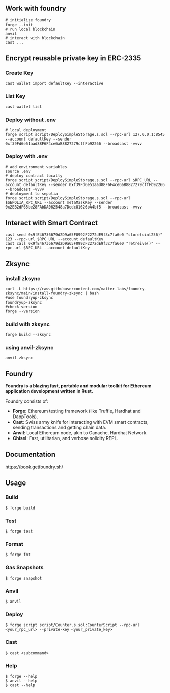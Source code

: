 ## Work with foundry
```shell
# initialize foundry
forge --init
# run local blockchain
anvil
# interact with blockchain
cast ...
```


## Encrypt reusable private key in ERC-2335

### Create Key
```shell
cast wallet import defaultKey --interactive
```
### List Key
```shell
cast wallet list
```

### Deploy without .env
```shell
# local deployment
forge script script/DeploySimpleStorage.s.sol --rpc-url 127.0.0.1:8545 --account defaultKey --sender 0xf39Fd6e51aad88F6F4ce6aB8827279cffFb92266 --broadcast -vvvv
```

### Deploy with .env
```shell
# add environment variables
source .env
# deploy contract locally
forge script script/DeploySimpleStorage.s.sol --rpc-url $RPC_URL --account defaultKey --sender 0xf39Fd6e51aad88F6F4ce6aB8827279cffFb92266 --broadcast -vvvv
# deployment to sepolia
forge script script/DeploySimpleStorage.s.sol --rpc-url $SEPOLIA_RPC_URL --account metaMaskKey --sender 0x2EB2dF65be28FAbDA062548a7Dedc81626bA4bf5 --broadcast -vvvv
```

## Interact with Smart Contract
```shell
cast send 0x9fE46736679d2D9a65F0992F2272dE9f3c7fa6e0 "store(uint256)" 123 --rpc-url $RPC_URL --account defaultKey 
cast call 0x9fE46736679d2D9a65F0992F2272dE9f3c7fa6e0 "retreive()" --rpc-url $RPC_URL --account defaultKey 
```

## Zksync

### install zksync
```shell
curl -L https://raw.githubusercontent.com/matter-labs/foundry-zksync/main/install-foundry-zksync | bash
#use foundryup-zksync
foundryup-zksync
#check version
forge --version
```
### build with zksync
```shell
forge build --zksync
```

### using anvil-zksync
```shell
anvil-zksync
```


## Foundry

**Foundry is a blazing fast, portable and modular toolkit for Ethereum application development written in Rust.**

Foundry consists of:

-   **Forge**: Ethereum testing framework (like Truffle, Hardhat and DappTools).
-   **Cast**: Swiss army knife for interacting with EVM smart contracts, sending transactions and getting chain data.
-   **Anvil**: Local Ethereum node, akin to Ganache, Hardhat Network.
-   **Chisel**: Fast, utilitarian, and verbose solidity REPL.

## Documentation

https://book.getfoundry.sh/

## Usage

### Build

```shell
$ forge build
```

### Test

```shell
$ forge test
```

### Format

```shell
$ forge fmt
```

### Gas Snapshots

```shell
$ forge snapshot
```

### Anvil

```shell
$ anvil
```

### Deploy

```shell
$ forge script script/Counter.s.sol:CounterScript --rpc-url <your_rpc_url> --private-key <your_private_key>
```

### Cast

```shell
$ cast <subcommand>
```

### Help

```shell
$ forge --help
$ anvil --help
$ cast --help
```

